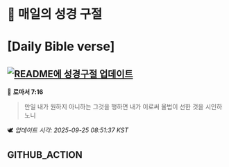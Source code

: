 # 🙏 매일의 성경 구절
# [Daily Bible verse]
## [![README에 성경구절 업데이트](https://github.com/DONGSUKA/first_test/actions/workflows/update-readme-bible.yml/badge.svg)](https://github.com/DONGSUKA/first_test/actions/workflows/update-readme-bible.yml)
<!-- START_BIBLE_VERSE -->
📖 **로마서 7:16**
> 만일 내가 원하지 아니하는 그것을 행하면 내가 이로써 율법이 선한 것을 시인하노니

🕊️ _업데이트 시각: 2025-09-25 08:51:37 KST_
  <!-- END_BIBLE_VERSE -->
## GITHUB_ACTION

